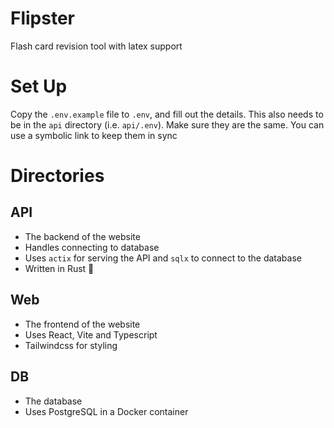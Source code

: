 # Flipster

Flash card revision tool with latex support

# Set Up

Copy the `.env.example` file to `.env`, and fill out the details. This also needs to be in the `api` directory (i.e. `api/.env`). Make sure they are the same. You can use a symbolic link to keep them in sync

# Directories

## API

- The backend of the website
- Handles connecting to database
- Uses `actix` for serving the API and `sqlx` to connect to the database
- Written in Rust 🦀

## Web

- The frontend of the website
- Uses React, Vite and Typescript
- Tailwindcss for styling

## DB

- The database
- Uses PostgreSQL in a Docker container
